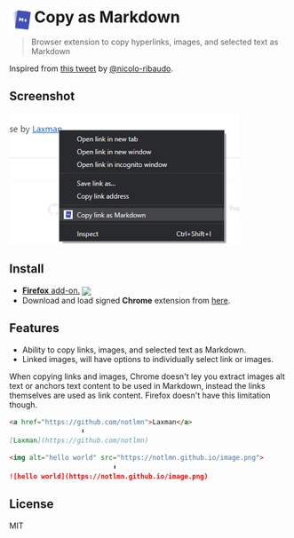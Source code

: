 # <img src="source/icon.png" width="45" align="left"> Copy as Markdown

[link-amo]: https://addons.mozilla.org/en-US/firefox/addon/cpy-as-md/

> Browser extension to copy hyperlinks, images, and selected text as Markdown

Inspired from [this tweet](https://mobile.twitter.com/NicoloRibaudo/status/1143521181196345346) by [@nicolo-ribaudo](https://github.com/nicolo-ribaudo).

## Screenshot
![Copy as Markdown](media/screenshot.png)

## Install

- [**Firefox** add-on.][link-amo] [<img valign="middle" src="https://img.shields.io/amo/v/cpy-as-md.svg?label=%20">][link-amo]
- Download and load signed **Chrome** extension from [here](https://github.com/notlmn/copy-as-markdown/releases/latest).

## Features

- Ability to copy links, images, and selected text as Markdown.
- Linked images, will have options to individually select link or images.

When copying links and images, Chrome doesn't ley you extract images alt text or anchors text content to be used in Markdown, instead the links themselves are used as link content. Firefox doesn't have this limitation though.

``` md
<a href="https://github.com/notlmn">Laxman</a>
                  ⬇
[Laxman](https://github.com/notlmn)
```

``` md
<img alt="hello world" src="https://notlmn.github.io/image.png">
                          ⬇
![hello world](https://notlmn.github.io/image.png)
```

## License

MIT
